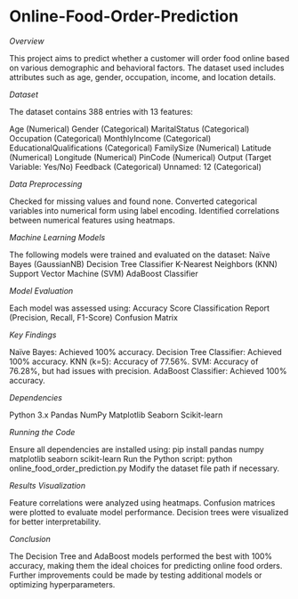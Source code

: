 # Online-Food-Order-Prediction

*Overview*

This project aims to predict whether a customer will order food online based on various demographic and behavioral factors. The dataset used includes attributes such as age, gender, occupation, income, and location details.


*Dataset*

The dataset contains 388 entries with 13 features:

  Age (Numerical)
  Gender (Categorical)
  MaritalStatus (Categorical)
  Occupation (Categorical)
  MonthlyIncome (Categorical)
  EducationalQualifications (Categorical)
  FamilySize (Numerical)
  Latitude (Numerical)
  Longitude (Numerical)
  PinCode (Numerical)
  Output (Target Variable: Yes/No)
  Feedback (Categorical)
  Unnamed: 12 (Categorical)

*Data Preprocessing*

  Checked for missing values and found none.
  Converted categorical variables into numerical form using label encoding.
  Identified correlations between numerical features using heatmaps.

*Machine Learning Models*

The following models were trained and evaluated on the dataset:
  Naïve Bayes (GaussianNB)
  Decision Tree Classifier
  K-Nearest Neighbors (KNN)
  Support Vector Machine (SVM)
  AdaBoost Classifier

*Model Evaluation*

Each model was assessed using:
  Accuracy Score
  Classification Report (Precision, Recall, F1-Score)
  Confusion Matrix

*Key Findings*

  Naïve Bayes: Achieved 100% accuracy.
  Decision Tree Classifier: Achieved 100% accuracy.
  KNN (k=5): Accuracy of 77.56%.
  SVM: Accuracy of 76.28%, but had issues with precision.
  AdaBoost Classifier: Achieved 100% accuracy.

*Dependencies*

  Python 3.x
  Pandas
  NumPy
  Matplotlib
  Seaborn
  Scikit-learn

*Running the Code*


Ensure all dependencies are installed using:
  pip install pandas numpy matplotlib seaborn scikit-learn
  Run the Python script:
  python online_food_order_prediction.py
  Modify the dataset file path if necessary.

*Results Visualization*

  Feature correlations were analyzed using heatmaps.
  Confusion matrices were plotted to evaluate model performance.
  Decision trees were visualized for better interpretability.

*Conclusion*

The Decision Tree and AdaBoost models performed the best with 100% accuracy, making them the ideal choices for predicting online food orders. Further improvements could be made by testing additional models or optimizing hyperparameters.

